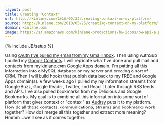 ```yaml
---
layout: post
title: Creating "Contaxt"
url: http://kinlane.com/2010/05/25/creating-contaxt-on-my-platform/
source: http://kinlane.com/2010/05/25/creating-contaxt-on-my-platform/
domain: kinlane.com
image: https://s3.amazonaws.com/kinlane-productions/bw-icons/bw-api-a.png
---
```

{% include JB/setup %}

<p>
     Using <a href="http://www.kinlane.com/?p=1336">oAuth I've pulled my email from my Gmail Inbox</a>. Then using AuthSub I pulled my <a href="http://code.google.com/apis/contacts/">Google Contacts</a>. I will replicate what I've done and pull mail and contacts from my <a href="http://www.kinlane.com">kinlane.com</a> Google Apps domain. I'm putting all this information into a MySQL database on my server and creating a sort of CRM. Then I will build hooks that publish data back to my FREE and Google Apps domain(s). A few weeks ago I pulled my my information streams from Google Buzz, Google Reader, Twitter, and Read it Later through RSS feeds and APIs. I've also pulled bookmarks from my Delicious and Google Bookmarks. My goal is to combine all this information into some sort of platform that gives context or "contaxt" as <a href="http://www.audreywatters.com">Audrey</a> puts it to my platform. How do all these contacts, communications, streams and bookmarks work together? How do I merge all this together and extract more meaning? Hmmm....we'll see as it comes together.
</p>